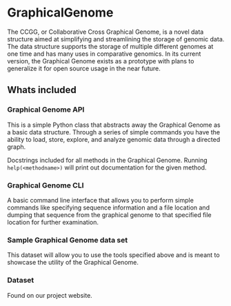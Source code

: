 # GraphicalGenome

The CCGG, or Collaborative Cross Graphical Genome, is a novel data structure aimed at simplifying and streamlining the storage of genomic data. The data structure supports the storage of multiple different genomes at one time and has many uses in comparative genomics. In its current version, the Graphical Genome exists as a prototype with plans to generalize it for open source usage in the near future. 

## Whats included

### Graphical Genome API
This is a simple Python class that abstracts away the Graphical Genome as a basic data structure. Through a series of simple commands you have the ability to load, store, explore, and analyze genomic data through a directed graph. 

Docstrings included for all methods in the Graphical Genome. Running `help(<methodname>)` will print out documentation for the given method.

### Graphical Genome CLI
A basic command line interface that allows you to perform simple commands like specifying sequence information and a file location and dumping that sequence from the graphical genome to that specified file location for further examination. 

### Sample Graphical Genome data set 
This dataset will allow you to use the tools specified above and is meant to showcase the utility of the Graphical Genome. 

### Dataset

Found on our project website. 
